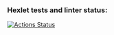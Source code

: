 ### Hexlet tests and linter status:
[![Actions Status](https://github.com/proggressor/python-project-83/workflows/hexlet-check/badge.svg)](https://github.com/proggressor/python-project-83/actions)